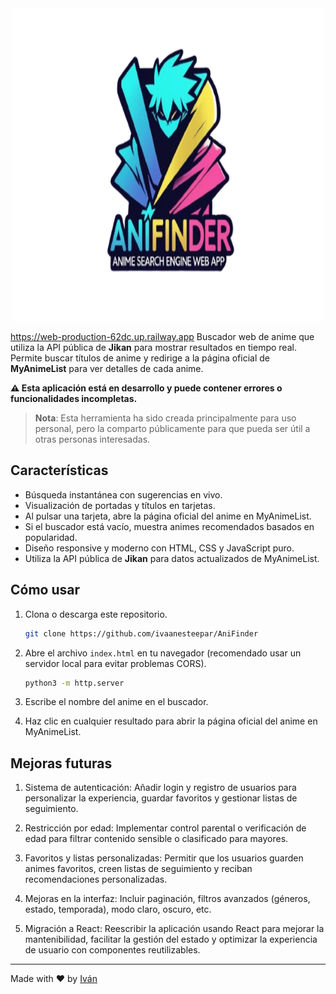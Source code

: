 <div align="center">
  <img src="/img/logo_app.png" alt="App logo" width="500" height="500">
</div>

https://web-production-62dc.up.railway.app
Buscador web de anime que utiliza la API pública de **Jikan** para mostrar resultados en tiempo real. Permite buscar títulos de anime y redirige a la página oficial de **MyAnimeList** para ver detalles de cada anime.

**⚠️ Esta aplicación está en desarrollo y puede contener errores o funcionalidades incompletas.**

> **Nota**: Esta herramienta ha sido creada principalmente para uso personal, pero la comparto públicamente para que pueda ser útil a otras personas interesadas.

## Características

- Búsqueda instantánea con sugerencias en vivo.
- Visualización de portadas y títulos en tarjetas.
- Al pulsar una tarjeta, abre la página oficial del anime en MyAnimeList.
- Si el buscador está vacío, muestra animes recomendados basados en popularidad.
- Diseño responsive y moderno con HTML, CSS y JavaScript puro.
- Utiliza la API pública de **Jikan** para datos actualizados de MyAnimeList.

## Cómo usar

1. Clona o descarga este repositorio.
   
    ```bash
   git clone https://github.com/ivaanesteepar/AniFinder
    ```
3. Abre el archivo `index.html` en tu navegador (recomendado usar un servidor local para evitar problemas CORS).
   
   ```bash
   python3 -m http.server
    ```
5. Escribe el nombre del anime en el buscador.
6. Haz clic en cualquier resultado para abrir la página oficial del anime en MyAnimeList.

## Mejoras futuras

1. Sistema de autenticación: Añadir login y registro de usuarios para personalizar la experiencia, guardar favoritos y gestionar listas de seguimiento.

2. Restricción por edad: Implementar control parental o verificación de edad para filtrar contenido sensible o clasificado para mayores.

3. Favoritos y listas personalizadas: Permitir que los usuarios guarden animes favoritos, creen listas de seguimiento y reciban recomendaciones personalizadas.

5. Mejoras en la interfaz: Incluir paginación, filtros avanzados (géneros, estado, temporada), modo claro, oscuro, etc.

6. Migración a React: Reescribir la aplicación usando React para mejorar la mantenibilidad, facilitar la gestión del estado y optimizar la experiencia de usuario con componentes reutilizables.

---

Made with ❤️ by [Iván](https://github.com/ivaanesteepar)
